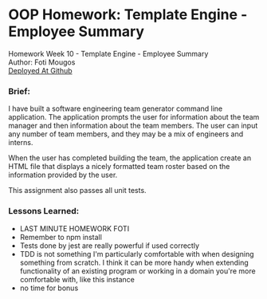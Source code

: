 # OOP Homework: Template Engine - Employee Summary
Homework Week 10 - Template Engine - Employee Summary<br>
Author: Foti Mougos<br>
[Deployed At Github](https://foteye.github.io/Wk10-OOP-TemplateEngine-FotiMougos/ "Deployed at Github")

### Brief:
I have built a software engineering team generator command line application. The application prompts the user for information about the team manager and then information about the team members. The user can input any number of team members, and they may be a mix of engineers and interns. 

When the user has completed building the team, the application create an HTML file that displays a nicely formatted team roster based on the information provided by the user.

This assignment also passes all unit tests.

### Lessons Learned:

  * LAST MINUTE HOMEWORK FOTI
  * Remember to npm install
  * Tests done by jest are really powerful if used correctly
  * TDD is not something I'm particularly comfortable with when designing something from scratch. I think it can be more handy when extending functionality of an existing program or working in a domain you're more comfortable with, like this instance
  * no time for bonus
